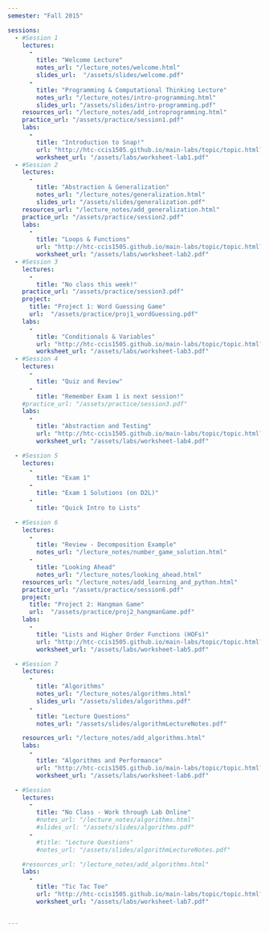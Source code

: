 ```yaml
---
semester: "Fall 2015"

sessions:
  - #Session 1
    lectures:
      -
        title: "Welcome Lecture"
        notes_url: "/lecture_notes/welcome.html"
        slides_url:  "/assets/slides/welcome.pdf"
      -
        title: "Programming & Computational Thinking Lecture"
        notes_url: "/lecture_notes/intro-programming.html"
        slides_url: "/assets/slides/intro-programming.pdf"
    resources_url: "/lecture_notes/add_introprogramming.html"
    practice_url: "/assets/practice/session1.pdf"
    labs:
      -
        title: "Introduction to Snap!"
        url: "http://htc-ccis1505.github.io/main-labs/topic/topic.html?topic=htc_fund/intro_pair/1-introduction-v2.topic&course=htc_f15.html&novideo&noreading&noassignment"
        worksheet_url: "/assets/labs/worksheet-lab1.pdf"
  - #Session 2
    lectures:
      -
        title: "Abstraction & Generalization"
        notes_url: "/lecture_notes/generalization.html"
        slides_url: "/assets/slides/generalization.pdf"
    resources_url: "/lecture_notes/add_generalization.html"
    practice_url: "/assets/practice/session2.pdf"
    labs:
      -
        title: "Loops & Functions"
        url: "http://htc-ccis1505.github.io/main-labs/topic/topic.html?topic=htc_fund/intro_pair/2-loops-variables.topic&course=htc_f15.html&novideo&noreading&noassignment"
        worksheet_url: "/assets/labs/worksheet-lab2.pdf"
  - #Session 3
    lectures:
      -
        title: "No class this week!"
    practice_url: "/assets/practice/session3.pdf"
    project:
      title: "Project 1: Word Guessing Game"
      url:  "/assets/practice/proj1_wordGuessing.pdf"
    labs:
      -
        title: "Conditionals & Variables"
        url: "http://htc-ccis1505.github.io/main-labs/topic/topic.html?topic=htc_fund/intro_pair/3-conditionals.topic&course=htc_f15.html&novideo&noreading&noassignment"
        worksheet_url: "/assets/labs/worksheet-lab3.pdf"
  - #Session 4
    lectures:
      -
        title: "Quiz and Review"
      -
        title: "Remember Exam 1 is next session!"
    #practice_url: "/assets/practice/session3.pdf"
    labs:
      -
        title: "Abstraction and Testing"
        url: "http://htc-ccis1505.github.io/main-labs/topic/topic.html?topic=htc_fund/intro_pair/4-abstraction-testing.topic&course=htc_f15.html&novideo&noreading&noassignment"
        worksheet_url: "/assets/labs/worksheet-lab4.pdf"

  - #Session 5
    lectures:
      -
        title: "Exam 1"
      -
        title: "Exam 1 Solutions (on D2L)"
      -
        title: "Quick Intro to Lists"

  - #Session 6
    lectures:
      -
        title: "Review - Decomposition Example"
        notes_url: "/lecture_notes/number_game_solution.html"
      -
        title: "Looking Ahead"
        notes_url: "/lecture_notes/looking_ahead.html"
    resources_url: "/lecture_notes/add_learning_and_python.html"
    practice_url: "/assets/practice/session6.pdf"
    project:
      title: "Project 2: Hangman Game"
      url:  "/assets/practice/proj2_hangmanGame.pdf"
    labs:
      -
        title: "Lists and Higher Order Functions (HOFs)"
        url: "http://htc-ccis1505.github.io/main-labs/topic/topic.html?topic=htc_fund/lists/lists-I.topic&course=htc_f15.html&novideo&noreading&noassignment"
        worksheet_url: "/assets/labs/worksheet-lab5.pdf"

  - #Session 7
    lectures:
      -
        title: "Algorithms"
        notes_url: "/lecture_notes/algorithms.html"
        slides_url: "/assets/slides/algorithms.pdf"
      -
        title: "Lecture Questions"
        notes_url: "/assets/slides/algorithmLectureNotes.pdf"

    resources_url: "/lecture_notes/add_algorithms.html"
    labs:
      -
        title: "Algorithms and Performance"
        url: "http://htc-ccis1505.github.io/main-labs/topic/topic.html?topic=htc_fund/areas/algorithms.topic&course=htc_f15.html&novideo&noreading&noassignment"
        worksheet_url: "/assets/labs/worksheet-lab6.pdf"

  - #Session
    lectures:
      -
        title: "No Class - Work through Lab Online"
        #notes_url: "/lecture_notes/algorithms.html"
        #slides_url: "/assets/slides/algorithms.pdf"
      -
        #title: "Lecture Questions"
        #notes_url: "/assets/slides/algorithmLectureNotes.pdf"

    #resources_url: "/lecture_notes/add_algorithms.html"
    labs:
      -
        title: "Tic Tac Toe"
        url: "http://htc-ccis1505.github.io/main-labs/topic/topic.html?topic=htc_fund/lists/tic-tac-toe.topic&course=htc_f15.html&novideo&noreading&noassignment"
        worksheet_url: "/assets/labs/worksheet-lab7.pdf"


---
```

